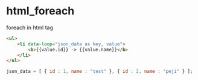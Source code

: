# html_foreach
foreach in html tag

```html
<ul>
	<li data-loop="json_data as key, value">
		<b>{{value.id}} -> {{value.name}}</b>
	</li>
</ul>
```

```js
json_data = [ { id : 1, name : "test" }, { id : 2, name : "peji" } ];
```
